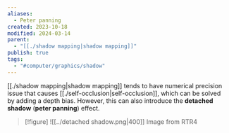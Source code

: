 ```yaml
---
aliases:
  - Peter panning
created: 2023-10-18
modified: 2024-03-14
parent:
  - "[[./shadow mapping|shadow mapping]]"
publish: true
tags:
  - "#computer/graphics/shadow"
---
```


[[./shadow mapping|shadow mapping]] tends to have numerical precision issue that causes [[./self-occlusion|self-occlusion]], which can be solved by adding a depth bias. However, this can also introduce the **detached shadow** (**peter panning**) effect.
> [!figure]
> ![[../detached shadow.png|400]]
> Image from RTR4